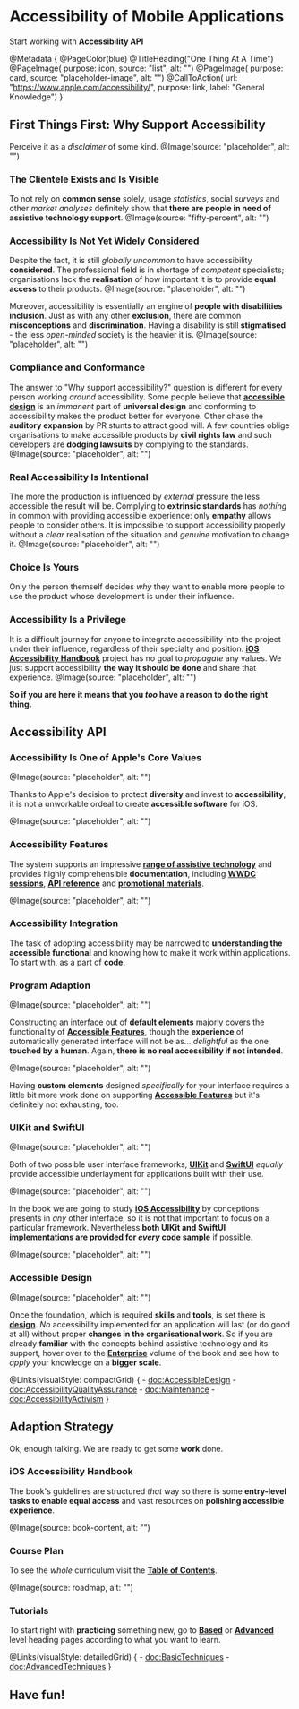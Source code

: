 # Accessibility of Mobile Applications

Start working with **Accessibility API**

@Metadata {
    @PageColor(blue)
    @TitleHeading("One Thing At A Time")
    @PageImage(
               purpose: icon, 
               source: "list", 
               alt: "")
    @PageImage(
               purpose: card, 
               source: "placeholder-image", 
               alt: "")
    @CallToAction(
                url: "https://www.apple.com/accessibility/",
                purpose: link, 
                label: "General Knowledge")
}

## First Things First: Why Support Accessibility

Perceive it as a *disclaimer* of some kind.
@Image(source: "placeholder", alt: "")

### The Clientele Exists and Is Visible
To not rely on **common sense** solely, usage *statistics*, social *surveys* and other *market analyses* definitely show that **there are people in need of assistive technology support**. 
@Image(source: "fifty-percent", alt: "")

### Accessibility Is Not Yet Widely Considered
Despite the fact, it is still *globally uncommon* to have accessibility **considered**. The professional field is in shortage of *competent* specialists; organisations lack the **realisation** of how important it is to provide **equal access** to their products.
@Image(source: "placeholder", alt: "")

Moreover, accessibility is essentially an engine of **people with disabilities inclusion**. Just as with any other **exclusion**, there are common **misconceptions** and **discrimination**. Having a disability is still **stigmatised** - the less *open-minded* society is the heavier it is.
@Image(source: "placeholder", alt: "")


### Compliance and Conformance
The answer to "Why support accessibility?" question is different for every person working *around* accessibility. Some people believe that [**accessible design**](<doc:AccessibleDesign>) is an *immanent* part of **universal design** and conforming to accessibility makes the product better for everyone. Other chase the **auditory expansion** by PR stunts to attract good will. A few countries oblige organisations to make accessible products by **civil rights law** and such developers are **dodging lawsuits** by complying to the standards. 
@Image(source: "placeholder", alt: "")

### Real Accessibility Is Intentional
The more the production is influenced by *external* pressure the less accessible the result will be. Complying to **extrinsic standards** has *nothing* in common with providing accessible experience: only **empathy** allows people to consider others. It is impossible to support accessibility properly without a *clear* realisation of the situation and *genuine* motivation to change it.
@Image(source: "placeholder", alt: "")

### Choice Is Yours
Only the person themself decides *why* they want to enable more people to use the product whose development is under their influence.

### Accessibility Is a Privilege
It is a difficult journey for anyone to integrate accessibility into the project under their influence, regardless of their specialty and position. [**iOS Accessibility Handbook**](https://vodgroup.github.io/AccessibilityDocumentation/documentation/iosaccessibilityhandbook) project has no goal to *propagate* any values. We just support accessibility **the way it should be done** and share that experience. 
@Image(source: "placeholder", alt: "")

**So if you are here it means that you *too* have a reason to do the right thing.** 

## Accessibility API

### Accessibility Is One of Apple's Core Values

@Image(source: "placeholder", alt: "")

Thanks to Apple's decision to protect **diversity** and invest to **accessibility**, it is not a unworkable ordeal to create **accessible software** for iOS.

@Image(source: "placeholder", alt: "")


### Accessibility Features
The system supports an impressive [**range of assistive technology**](<doc:AccessibilityFeatures>) and provides highly comprehensible **documentation**, including [**WWDC sessions**](https://developer.apple.com/wwdc23/topics/accessibility-inclusion/), [**API reference**](https://developer.apple.com/accessibility/) and [**promotional materials**](https://www.apple.com/accessibility/).

@Image(source: "placeholder", alt: "")

### Accessibility Integration
The task of adopting accessibility may be narrowed to **understanding the accessible functional** and knowing how to make it work within applications. To start with, as a part of **code**.

### Program Adaption

@Image(source: "placeholder", alt: "")

Constructing an interface out of **default elements** majorly covers the functionality of [**Accessible Features**](<doc:AccessibilityFeatures>), though the **experience** of automatically generated interface will not be as... *delightful* as the one **touched by a human**. Again, **there is no real accessibility if not intended**.

@Image(source: "placeholder", alt: "")

Having **custom elements** designed *specifically* for your interface requires a little bit more work done on supporting [**Accessible Features**](<doc:AccessibilityFeatures>) but it's definitely not exhausting, too. 

### UIKit and SwiftUI

@Image(source: "placeholder", alt: "")

Both of two possible user interface frameworks, [**UIKit**](https://developer.apple.com/documentation/uikit) and [**SwiftUI**](https://developer.apple.com/xcode/swiftui/) *equally* provide accessible underlayment for applications built with their use. 

@Image(source: "placeholder", alt: "")

In the book we are going to study [**iOS Accessibility**](<doc:iOSAccessibility>) by conceptions presents in *any* other interface, so it is not that important to focus on a particular framework. Nevertheless **both UIKit and SwiftUI implementations are provided for *every* code sample** if possible.

@Image(source: "placeholder", alt: "")

### Accessible Design

@Image(source: "placeholder", alt: "")

Once the foundation, which is required **skills** and **tools**, is set there is [**design**](<doc:AccessibleDesign>). *No* accessibility implemented for an application will last (or do good at all) without proper **changes in the organisational work**. So if you are already **familiar** with the concepts behind assistive technology and its support, hover over to the [**Enterprise**](<doc:Processes>) volume of the book and see how to *apply* your knowledge on a **bigger scale**.

@Links(visualStyle: compactGrid) {
    - <doc:AccessibleDesign>
    - <doc:AccessibilityQualityAssurance>
    - <doc:Maintenance>
    - <doc:AccessibilityActivism>
}

## Adaption Strategy

Ok, enough talking. We are ready to get some **work** done. 

### iOS Accessibility Handbook
The book's guidelines are structured *that* way so there is some **entry-level tasks to enable equal access** and vast resources on **polishing accessible experience**.

@Image(source: book-content, alt: "")

### Course Plan
To see the *whole* curriculum visit the [**Table of Contents**](<doc:AdaptionStrategy>). 

@Image(source: roadmap, alt: "")

### Tutorials
To start right with **practicing** something new, go to [**Based**](<doc:BasicTechniques>) or [**Advanced**](<doc:AdvancedTechniques>) level heading pages according to what you want to learn.

@Links(visualStyle: detailedGrid) {
    - <doc:BasicTechniques>
    - <doc:AdvancedTechniques>
}

## Have fun!
